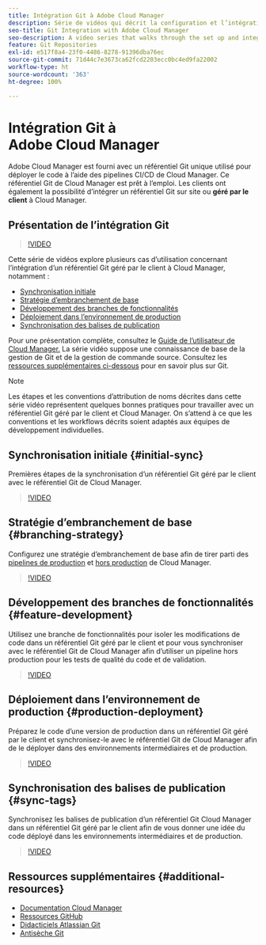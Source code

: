 ```yaml
---
title: Intégration Git à Adobe Cloud Manager
description: Série de vidéos qui décrit la configuration et l’intégration d’un référentiel Git géré par le client (sur site) avec Adobe Cloud Manager.
seo-title: Git Integration with Adobe Cloud Manager
seo-description: A video series that walks through the set up and integration of a customer-managed (on-premise) git repository with Adobe Cloud Manager.
feature: Git Repositories
exl-id: e517f8a4-23f0-4486-8278-91396dba76ec
source-git-commit: 71d44c7e3673ca62fcd2203ecc0bc4ed9fa22002
workflow-type: ht
source-wordcount: '363'
ht-degree: 100%

---
```


# Intégration Git à Adobe Cloud Manager

Adobe Cloud Manager est fourni avec un référentiel Git unique utilisé pour déployer le code à l’aide des pipelines CI/CD de Cloud Manager. Ce référentiel Git de Cloud Manager est prêt à l’emploi. Les clients ont également la possibilité d’intégrer un référentiel Git sur site ou **géré par le client** à Cloud Manager.

## Présentation de l’intégration Git

>[!VIDEO](https://video.tv.adobe.com/v/28710/)

Cette série de vidéos explore plusieurs cas d’utilisation concernant l’intégration d’un référentiel Git géré par le client à Cloud Manager, notamment :

* [Synchronisation initiale](#initial-sync)
* [Stratégie d’embranchement de base](#branching-strategy)
* [Développement des branches de fonctionnalités](#feature-development)
* [Déploiement dans l’environnement de production](#production-deployment)
* [Synchronisation des balises de publication](#sync-tags)

Pour une présentation complète, consultez le [Guide de l’utilisateur de Cloud Manager.](https://experienceleague.adobe.com/docs/experience-manager-cloud-manager/using/introduction-to-cloud-manager.html?lang=fr) La série vidéo suppose une connaissance de base de la gestion de Git et de la gestion de commande source. Consultez les [ressources supplémentaires ci-dessous](#additional-resources) pour en savoir plus sur Git.

>[!NOTE]
>
> Les étapes et les conventions d’attribution de noms décrites dans cette série vidéo représentent quelques bonnes pratiques pour travailler avec un référentiel Git géré par le client et Cloud Manager. On s’attend à ce que les conventions et les workflows décrits soient adaptés aux équipes de développement individuelles.

## Synchronisation initiale {#initial-sync}

Premières étapes de la synchronisation d’un référentiel Git géré par le client avec le référentiel Git de Cloud Manager.

>[!VIDEO](https://video.tv.adobe.com/v/28711/?quality=12)

## Stratégie d’embranchement de base {#branching-strategy}

Configurez une stratégie d’embranchement de base afin de tirer parti des [pipelines de production](configuring-production-pipelines.md) et [hors production](configuring-non-production-pipelines.md) de Cloud Manager.

>[!VIDEO](https://video.tv.adobe.com/v/28712/?quality=12)

## Développement des branches de fonctionnalités {#feature-development}

Utilisez une branche de fonctionnalités pour isoler les modifications de code dans un référentiel Git géré par le client et pour vous synchroniser avec le référentiel Git de Cloud Manager afin d’utiliser un pipeline hors production pour les tests de qualité du code et de validation.

>[!VIDEO](https://video.tv.adobe.com/v/28723/?quality=12)

## Déploiement dans l’environnement de production {#production-deployment}

Préparez le code d’une version de production dans un référentiel Git géré par le client et synchronisez-le avec le référentiel Git de Cloud Manager afin de le déployer dans des environnements intermédiaires et de production.

>[!VIDEO](https://video.tv.adobe.com/v/28724/?quality=12)

## Synchronisation des balises de publication {#sync-tags}

Synchronisez les balises de publication d’un référentiel Git Cloud Manager dans un référentiel Git géré par le client afin de vous donner une idée du code déployé dans les environnements intermédiaires et de production.

>[!VIDEO](https://video.tv.adobe.com/v/28725/?quality=12)

## Ressources supplémentaires {#additional-resources}

* [Documentation Cloud Manager](https://experienceleague.adobe.com/docs/experience-manager-cloud-manager/using/introduction-to-cloud-manager.html?lang=fr)
* [Ressources GitHub](https://try.github.io)
* [Didacticiels Atlassian Git](https://www.atlassian.com/git/tutorials/what-is-version-control)
* [Antisèche Git](https://education.github.com/git-cheat-sheet-education.pdf)
